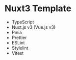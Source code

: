 # Nuxt3 Template

- TypeScript
- Nuxt.js v3 (Vue.js v3)
- Pinia
- Prettier
- ESLint
- Stylelint
- Vitest

